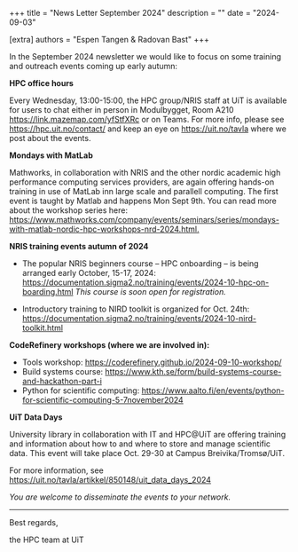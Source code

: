 +++
title = "News Letter September 2024"
description = ""
date = "2024-09-03"

[extra] 
authors = "Espen Tangen & Radovan Bast"
+++

In the September 2024 newsletter we would like to focus on some training and outreach events coming up early autumn:


**HPC office hours**

Every Wednesday, 13:00-15:00, the HPC group/NRIS staff at UiT is available for users to chat either in person in Modulbygget, Room A210 <https://link.mazemap.com/yfStfXRc>
or on Teams. For more info, please see <https://hpc.uit.no/contact/> and keep an eye on <https://uit.no/tavla> where we post about the events.

**Mondays with MatLab**

Mathworks, in collaboration with NRIS and the other nordic academic high performance computing services providers, are again offering hands-on training in use of MatLab inn large scale and parallell computing. The first event is taught by Matlab and happens Mon Sept 9th. You can read more about the workshop series here: <https://www.mathworks.com/company/events/seminars/series/mondays-with-matlab-nordic-hpc-workshops-nrd-2024.html.>

**NRIS training events autumn of 2024**

- The popular NRIS beginners course – HPC onboarding – is being arranged early October, 15-17, 2024: <https://documentation.sigma2.no/training/events/2024-10-hpc-on-boarding.html> *This course is soon open for registration.*

- Introductory training to NIRD toolkit is organized for Oct. 24th: <https://documentation.sigma2.no/training/events/2024-10-nird-toolkit.html>

**CodeRefinery workshops (where we are involved in):**

- Tools workshop: <https://coderefinery.github.io/2024-09-10-workshop/>
- Build systems course: <https://www.kth.se/form/build-systems-course-and-hackathon-part-i>
- Python for scientific computing: <https://www.aalto.fi/en/events/python-for-scientific-computing-5-7november2024>
 
**UiT Data Days**
 
University library in collaboration with IT and HPC@UiT are offering training and information about how to and where to store and manage scientific data. This event will take place Oct. 29-30 at Campus Breivika/Tromsø/UiT. 

For more information, see <https://uit.no/tavla/artikkel/850148/uit_data_days_2024>
 
*You are welcome to disseminate the events to your network.*
_______

Best regards,

the HPC team at UiT
